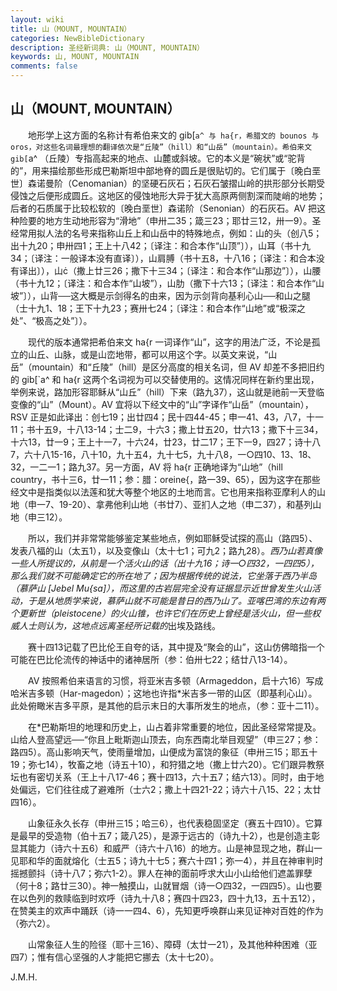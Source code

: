 ```yaml
---
layout: wiki
title: 山（MOUNT, MOUNTAIN）
categories: NewBibleDictionary
description: 圣经新词典: 山（MOUNT, MOUNTAIN）
keywords: 山, MOUNT, MOUNTAIN
comments: false
---
```


## 山（MOUNT, MOUNTAIN）

　　地形学上这方面的名称计有希伯来文的 gib[`a^ 与 ha{r，希腊文的 bounos 与 oros，对这些名词最理想的翻译依次是“丘陵”（hill）和“山岳”（mountain）。希伯来文 gib[`a^ （丘陵）专指高起来的地点、山麓或斜坡。它的本义是“碗状”或“驼背的”，用来描绘那些形成巴勒斯坦中部地脊的圆丘是很贴切的。它们属于〔晚白垩世〕森诺曼阶（Cenomanian）的坚硬石灰石；石灰石皱摺山岭的拱形部分长期受侵蚀之后便形成圆丘。这地区的侵蚀地形大异于犹大高原两侧割深而陡峭的地势；后者的石质属于比较松软的〔晚白垩世〕森诺阶（Senonian）的石灰石。AV 把这种险要的地方生动地形容为“滑地”（申卅二35；箴三23；耶廿三12，卅一9）。圣经常用拟人法的名号来指称山丘上和山岳中的特殊地点，例如：山的头（创八5；出十九20；申卅四1；王上十八42；〔译注：和合本作“山顶”〕），山耳（书十九34；〔译注：一般译本没有直译〕），山肩膊（书十五8，十八16；〔译注：和合本没有译出〕），山（撒上廿三26；撒下十三34；〔译注：和合本作“山那边”〕），山腰（书十九12；〔译注：和合本作“山坡”），山肋（撒下十六13；〔译注：和合本作“山坡”〕），山背──这大概是示剑得名的由来，因为示剑背向基利心山──和山之腿（士十九1、18；王下十九23；赛卅七24；〔译注：和合本作“山地”或“极深之处”、“极高之处”〕）。

　　现代的版本通常把希伯来文 ha{r 一词译作“山”，这字的用法广泛，不论是孤立的山丘、山脉，或是山峦地带，都可以用这个字。以英文来说，“山岳”（mountain）和“丘陵”（hill）是区分高度的相关名词，但 AV 却差不多把旧约的 gib[`a^ 和 ha{r 这两个名词视为可以交替使用的。这情况同样在新约里出现，举例来说，路加形容耶稣从“山丘”（hill）下来（路九37），这山就是祂前一天登临变像的“山”（Mount）。AV 宜将以下经文中的“山”字译作“山岳”（mountain），RSV 正是如此译出：创七19；出廿四4；民十四44-45；申一41、43，八7，十一11；书十五9，十八13-14；士二9，十六3；撒上廿五20，廿六13；撒下十三34，十六13，廿一9；王上十一7，十六24，廿23，廿二17；王下一9，四27；诗十八7，六十八15-16，八十10，九十五4，九十七5，九十八8，一○四10、13、18、32，一二一1；路九37。另一方面，AV 将 ha{r 正确地译为“山地”（hill country，书十三6，廿一11；参：腊：oreine{，路一39、65），因为这字在那些经文中是指类似以法莲和犹大等整个地区的土地而言。它也用来指称亚摩利人的山地（申一7、19-20）、拿弗他利山地（书廿7）、亚扪人之地（申二37），和基列山地（申三12）。

　　所以，我们并非常常能够鉴定某些地点，例如耶稣受试探的高山（路四5）、发表八福的山（太五1），以及变像山（太十七1；可九2；路九28）。*西乃山若真像一些人所提议的，从前是一个活火山的话（出十九16；诗一○四32，一四四5），那么我们就不可能确定它的所在地了；因为根据传统的说法，它坐落于西乃半岛（慕萨山 [Jebel Mu{sa]），而这里的古岩层完全没有证据显示近世曾发生火山活动，于是从地质学来说，慕萨山就不可能是昔日的西乃山了。亚喀巴湾的东边有两个更新世（pleistocene）的火山锥，也许它们在历史上曾经是活火山，但一些权威人士则认为，这地点远离圣经所记载的*出埃及路线。

　　赛十四13记载了巴比伦王自夸的话，其中提及“聚会的山”，这山仿佛暗指一个可能在巴比伦流传的神话中的诸神居所（参：伯卅七22；结廿八13-14）。

　　AV 按照希伯来语言的习惯，将亚米吉多顿（Armageddon，启十六16）写成哈米吉多顿（Har-magedon）；这地也许指*米吉多一带的山区（即基利心山）。此处俯瞰米吉多平原，是其他的启示末日的大事所发生的地点，（参：亚十二11）。

　　在*巴勒斯坦的地理和历史上，山占着非常重要的地位，因此圣经常常提及。山给人登高望远──“你且上毗斯迦山顶去，向东西南北举目观望”（申三27；参：路四5）。高山影响天气，使雨量增加，山便成为富饶的象征（申卅三15；耶五十19；弥七14），牧畜之地（诗五十10），和狩猎之地（撒上廿六20）。它们跟异教祭坛也有密切关系（王上十八17-46；赛十四13，六十五7；结六13）。同时，由于地处偏远，它们往往成了避难所（士六2；撒上十四21-22；诗六十八15、22；太廿四16）。

　　山象征永久长存（申卅三15；哈三6），也代表稳固坚定（赛五十四10）。它算是最早的受造物（伯十五7；箴八25），是源于远古的（诗九十2），也是创造主彰显其能力（诗六十五6）和威严（诗六十八16）的地方。山是神显现之地，群山一见耶和华的面就熔化（士五5；诗九十七5；赛六十四1；弥一4），并且在神审判时摇撼颤抖（诗十八7；弥六1-2）。罪人在神的面前呼求大山小山给他们遮盖罪孽（何十8；路廿三30）。神一触摸山，山就冒烟（诗一○四32，一四四5）。山也要在以色列的救赎临到时欢呼（诗九十八8；赛四十四23，四十九13，五十五12），在赞美主的欢声中踊跃（诗一一四4、6），先知更呼唤群山来见证神对百姓的作为（弥六2）。

　　山常象征人生的险径（耶十三16）、障碍（太廿一21），及其他种种困难（亚四7）；惟有信心坚强的人才能把它挪去（太十七20）。

J.M.H.








